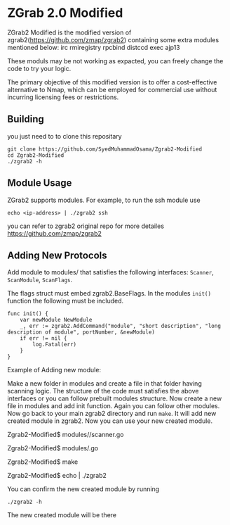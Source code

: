 ZGrab 2.0 Modified
==================

ZGrab2 Modified is the modified version of zgrab2(https://github.com/zmap/zgrab2) containing some extra modules mentioned below:
irc
rmiregistry
rpcbind
distccd
exec
ajp13

These moduls may be not working as expacted, you can freely change the code to try your logic.

The primary objective of this modified version is to offer a cost-effective alternative to Nmap, which can be employed for commercial use without incurring licensing fees or restrictions.


## Building

you just need to to clone this repositary

```
git clone https://github.com/SyedMuhammadOsama/Zgrab2-Modified
cd Zgrab2-Modified
./zgrab2 -h
```

## Module Usage 

ZGrab2 supports modules. For example, to run the ssh module use

```
echo <ip-address> | ./zgrab2 ssh
```
you can refer to zgrab2 original repo for more detailes https://github.com/zmap/zgrab2

## Adding New Protocols 

Add module to modules/ that satisfies the following interfaces: `Scanner`, `ScanModule`, `ScanFlags`.

The flags struct must embed zgrab2.BaseFlags. In the modules `init()` function the following must be included. 

```
func init() {
    var newModule NewModule
    _, err := zgrab2.AddCommand("module", "short description", "long description of module", portNumber, &newModule)
    if err != nil {
        log.Fatal(err)
    }
}
```
Example of Adding new module:

Make a new folder in modules and create a file in that folder having scanning logic.
The structure of the code must satisfies the above interfaces or you can follow prebuilt modules structure.
Now create a new file in modules and add init function. Again you can follow other modules.
Now go back to your main zgrab2 directory and run ``` make ```.
It will add new created module in zgrab2.
Now you can use your new created module.

Zgrab2-Modified$ modules/<new-module>/scanner.go

Zgrab2-Modified$ modules/<new-module>.go

Zgrab2-Modified$ make 

Zgrab2-Modified$ echo <ip-address> | ./zgrab2 <new-module>

You can confirm the new created module by running 
```
./zgrab2 -h
```
The new created module will be there 



